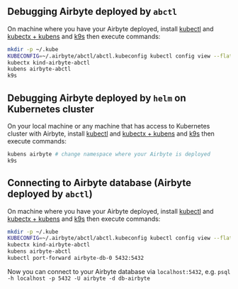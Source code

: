 ## Debugging Airbyte deployed by `abctl`

On machine where you have your Airbyte deployed, install [kubectl](https://kubernetes.io/docs/tasks/tools/#kubectl) and [kubectx + kubens](https://github.com/ahmetb/kubectx) and [k9s](https://k9scli.io/)
then execute commands:

```bash
mkdir -p ~/.kube
KUBECONFIG=~/.airbyte/abctl/abctl.kubeconfig kubectl config view --flatten > ~/.kube/config
kubectx kind-airbyte-abctl
kubens airbyte-abctl
k9s
```

## Debugging Airbyte deployed by `helm` on Kubernetes cluster

On your local machine or any machine that has access to Kubernetes cluster with Airbyte, install [kubectl](https://kubernetes.io/docs/tasks/tools/#kubectl) and [kubectx + kubens](https://github.com/ahmetb/kubectx) and [k9s](https://k9scli.io/)
then execute commands:

```bash
kubens airbyte # change namespace where your Airbyte is deployed
k9s
```

## Connecting to Airbyte database (Airbyte deployed by `abctl`)

On machine where you have your Airbyte deployed, install [kubectl](https://kubernetes.io/docs/tasks/tools/#kubectl) and [kubectx + kubens](https://github.com/ahmetb/kubectx) and [k9s](https://k9scli.io/)
then execute commands:

```bash
mkdir -p ~/.kube
KUBECONFIG=~/.airbyte/abctl/abctl.kubeconfig kubectl config view --flatten > ~/.kube/config
kubectx kind-airbyte-abctl
kubens airbyte-abctl
kubectl port-forward airbyte-db-0 5432:5432
```

Now you can connect to your Airbyte database via `localhost:5432`, e.g. `psql -h localhost -p 5432 -U airbyte -d db-airbyte`
